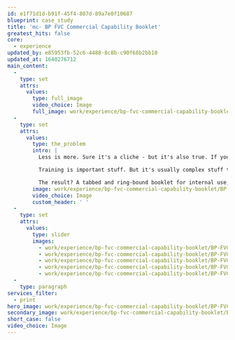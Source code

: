 ```yaml
---
id: e1f71d1d-b91f-45f4-807d-89a7e0f10687
blueprint: case_study
title: 'mc- BP FVC Commercial Capability Booklet'
greatest_hits: false
core:
  - experience
updated_by: e85953fb-52c6-4488-8c8b-c90f68b2bb10
updated_at: 1640276712
main_content:
  -
    type: set
    attrs:
      values:
        type: full_image
        video_choice: Image
        full_image: work/experience/bp-fvc-commercial-capability-booklet/BP-FVC-Booklet-26-Experience-Full-Image-1360x768.5-2.jpg
  -
    type: set
    attrs:
      values:
        type: the_problem
        intro: |
          Less is more. Sure it's a cliche - but it's also true. If you want someone to take something away from your communications, you have to be crystal clear what that thing is. Every time you add something into the list, the less chance it has of getting through. That's the challenge our friends at BP posed to us. 

          Training is important stuff. But it's usually complex stuff too. Coaching your staff on their journey into promotions and potentially a leadership role isn't the work of a moment, so you need materials that they can take them on the road with them. That's why we worked alongside BP to develop a fast-access printed booklet for staff to find the training they needed, when they needed it.

          The result? A tabbed and ring-bound booklet for internal use, delivering training-course information to BP employees clearly and concisely.
        image: work/experience/bp-fvc-commercial-capability-booklet/BP-FVC-Booklet-26-Experience-Large-927x522-2.jpg
        video_choice: Image
        custom_header: ' '
  -
    type: set
    attrs:
      values:
        type: slider
        images:
          - work/experience/bp-fvc-commercial-capability-booklet/BP-FVC-Booklet-26-Experience-Small-740x416.25-1.jpg
          - work/experience/bp-fvc-commercial-capability-booklet/BP-FVC-Booklet-26-Experience-Small-740x416.25-2.jpg
          - work/experience/bp-fvc-commercial-capability-booklet/BP-FVC-Booklet-26-Experience-Small-740x416.25-3.jpg
          - work/experience/bp-fvc-commercial-capability-booklet/BP-FVC-Booklet-26-Experience-Small-740x416.25-4.jpg
          - work/experience/bp-fvc-commercial-capability-booklet/BP-FVC-Booklet-26-Experience-Small-740x416.25-5.jpg
  -
    type: paragraph
services_filter:
  - print
hero_image: work/experience/bp-fvc-commercial-capability-booklet/BP-FVC-Booklet-26-Experience-Full-Image-1360x768.5.jpg
secondary_image: work/experience/bp-fvc-commercial-capability-booklet/BP-FVC-Booklet-26-Experience-Secondary-Image-896x597.jpg
short_case: false
video_choice: Image
---
```

